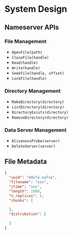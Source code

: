 # System Design

## Nameserver APIs

### File Management

- `OpenFile(path)`
- `CloseFile(handle)`
- `Read(handle)`
- `Write(handle)`
- `SeekFile(handle, offset)`
- `LockFile(handle)`

### Directory Management

- `MakeDirectory(directory)`
- `ListDirectory(directory)`
- `DirectoryExists(directory)`
- `RemoveDirectory(directory)`

### Data Server Management

- `AlivenessProbe(server)`
- `DeleteServer(server)`

## File Metadata

```json
{
  "uuid": "ddsfa-safsa",
  "filename": "xxx",
  "ctime": "xxx",
  "length": 1000,
  "n_replicas": 3,
  "chunks": [
    
  ],
  "distrubution": [
    
  ]
}

```
